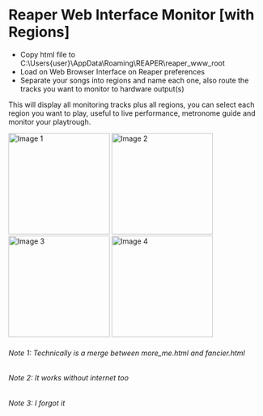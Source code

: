 # Reaper Web Interface Monitor [with Regions]

- Copy html file to C:\Users\{user}\AppData\Roaming\REAPER\reaper_www_root  
- Load on Web Browser Interface on Reaper preferences
- Separate your songs into regions and name each one, also route the tracks you want to monitor to hardware output(s)

This will display all monitoring tracks plus all regions, you can select each region you want to play, useful to live performance, metronome guide and monitor your playtrough.  


<img src="https://github.com/user-attachments/assets/20ba21ad-9e19-4964-b0ef-341ab8526e34" alt="Image 1" width="200">
<img src="https://github.com/user-attachments/assets/ab7a65ff-b8a5-4d90-b015-951f2de8b6a0" alt="Image 2" width="200">
<img src="https://github.com/user-attachments/assets/c0990344-075b-44f8-9c85-921a46f976b1" alt="Image 3" width="200">
<img src="https://github.com/user-attachments/assets/9a547faf-f34f-4427-902a-041f5d45bd3a" alt="Image 4" width="200">    


###### Note 1: Technically is a merge between more_me.html and fancier.html
###### Note 2: It works without internet too
###### Note 3: I forgot it
   
